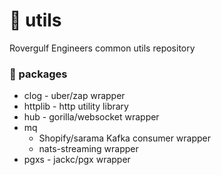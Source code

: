 # 🚜 utils
Rovergulf Engineers common utils repository

### 🦍 packages
- clog - uber/zap wrapper
- httplib - http utility library
- hub - gorilla/websocket wrapper
- mq
  - Shopify/sarama Kafka consumer wrapper
  - nats-streaming wrapper
- pgxs - jackc/pgx wrapper
